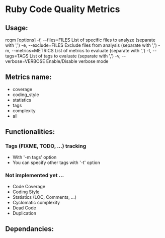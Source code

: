 # Ruby Code Quality Metrics

## Usage:

rcqm [options]
    -f, --files=FILES                    List of specific files to analyze (separate with ',')
    -e, --exclude=FILES              Exclude files from analysis (separate with ',')
    -m, --metrics=METRICS         List of metrics to evaluate (separate with ',')
    -t, --tags=TAGS                    List of tags to evaluate (separate with ',')
    -v, --verbose=VERBOSE        Enable/Disable verbose mode


## Metrics name:
- coverage 
- coding_style 
- statistics
- tags
- complexity 
- all

## Functionalities:

### Tags (FIXME, TODO, ...) tracking
- With '-m tags' option
- You can specify other tags with '-t' option

### Not implemented yet ...
- Code Coverage
- Coding Style
- Statistics (LOC, Comments, ...)
- Cyclomatic complexity
- Dead Code
- Duplication

## Dependancies:

